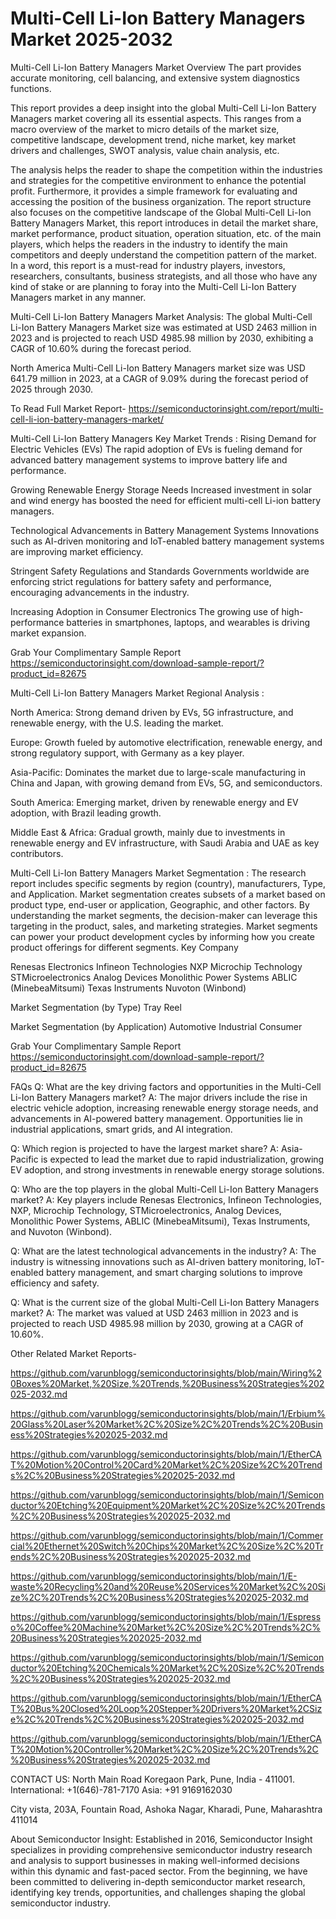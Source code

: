 <h1>Multi-Cell Li-Ion Battery Managers Market 2025-2032</h1>
Multi-Cell Li-Ion Battery Managers Market Overview
The part provides accurate monitoring, cell balancing, and extensive system diagnostics functions.

This report provides a deep insight into the global Multi-Cell Li-Ion Battery Managers market covering all its essential aspects. This ranges from a macro overview of the market to micro details of the market size, competitive landscape, development trend, niche market, key market drivers and challenges, SWOT analysis, value chain analysis, etc.

The analysis helps the reader to shape the competition within the industries and strategies for the competitive environment to enhance the potential profit. Furthermore, it provides a simple framework for evaluating and accessing the position of the business organization. The report structure also focuses on the competitive landscape of the Global Multi-Cell Li-Ion Battery Managers Market, this report introduces in detail the market share, market performance, product situation, operation situation, etc. of the main players, which helps the readers in the industry to identify the main competitors and deeply understand the competition pattern of the market.
In a word, this report is a must-read for industry players, investors, researchers, consultants, business strategists, and all those who have any kind of stake or are planning to foray into the Multi-Cell Li-Ion Battery Managers market in any manner.

Multi-Cell Li-Ion Battery Managers Market Analysis:
The global Multi-Cell Li-Ion Battery Managers Market size was estimated at USD 2463 million in 2023 and is projected to reach USD 4985.98 million by 2030, exhibiting a CAGR of 10.60% during the forecast period.

North America Multi-Cell Li-Ion Battery Managers market size was USD 641.79 million in 2023, at a CAGR of 9.09% during the forecast period of 2025 through 2030.

To Read Full Market Report-
https://semiconductorinsight.com/report/multi-cell-li-ion-battery-managers-market/

Multi-Cell Li-Ion Battery Managers Key Market Trends :
Rising Demand for Electric Vehicles (EVs)
The rapid adoption of EVs is fueling demand for advanced battery management systems to improve battery life and performance.

Growing Renewable Energy Storage Needs
Increased investment in solar and wind energy has boosted the need for efficient multi-cell Li-ion battery managers.

Technological Advancements in Battery Management Systems
Innovations such as AI-driven monitoring and IoT-enabled battery management systems are improving market efficiency.

Stringent Safety Regulations and Standards
Governments worldwide are enforcing strict regulations for battery safety and performance, encouraging advancements in the industry.

Increasing Adoption in Consumer Electronics
The growing use of high-performance batteries in smartphones, laptops, and wearables is driving market expansion.

Grab Your Complimentary Sample Report
https://semiconductorinsight.com/download-sample-report/?product_id=82675

Multi-Cell Li-Ion Battery Managers Market Regional Analysis :

North America:
Strong demand driven by EVs, 5G infrastructure, and renewable energy, with the U.S. leading the market.

Europe:
Growth fueled by automotive electrification, renewable energy, and strong regulatory support, with Germany as a key player.

Asia-Pacific:
Dominates the market due to large-scale manufacturing in China and Japan, with growing demand from EVs, 5G, and semiconductors.

South America:
Emerging market, driven by renewable energy and EV adoption, with Brazil leading growth.

Middle East & Africa:
Gradual growth, mainly due to investments in renewable energy and EV infrastructure, with Saudi Arabia and UAE as key contributors.

Multi-Cell Li-Ion Battery Managers Market Segmentation :
The research report includes specific segments by region (country), manufacturers, Type, and Application. Market segmentation creates subsets of a market based on product type, end-user or application, Geographic, and other factors. By understanding the market segments, the decision-maker can leverage this targeting in the product, sales, and marketing strategies. Market segments can power your product development cycles by informing how you create product offerings for different segments.
Key Company

Renesas Electronics
Infineon Technologies
NXP
Microchip Technology
STMicroelectronics
Analog Devices
Monolithic Power Systems
ABLIC (MinebeaMitsumi)
Texas Instruments
Nuvoton (Winbond)

Market Segmentation (by Type)
Tray
Reel

Market Segmentation (by Application)
Automotive
Industrial
Consumer

Grab Your Complimentary Sample Report
https://semiconductorinsight.com/download-sample-report/?product_id=82675

FAQs
Q: What are the key driving factors and opportunities in the Multi-Cell Li-Ion Battery Managers market?
A: The major drivers include the rise in electric vehicle adoption, increasing renewable energy storage needs, and advancements in AI-powered battery management. Opportunities lie in industrial applications, smart grids, and AI integration.

Q: Which region is projected to have the largest market share?
A: Asia-Pacific is expected to lead the market due to rapid industrialization, growing EV adoption, and strong investments in renewable energy storage solutions.

Q: Who are the top players in the global Multi-Cell Li-Ion Battery Managers market?
A: Key players include Renesas Electronics, Infineon Technologies, NXP, Microchip Technology, STMicroelectronics, Analog Devices, Monolithic Power Systems, ABLIC (MinebeaMitsumi), Texas Instruments, and Nuvoton (Winbond).

Q: What are the latest technological advancements in the industry?
A: The industry is witnessing innovations such as AI-driven battery monitoring, IoT-enabled battery management, and smart charging solutions to improve efficiency and safety.

Q: What is the current size of the global Multi-Cell Li-Ion Battery Managers market?
A: The market was valued at USD 2463 million in 2023 and is projected to reach USD 4985.98 million by 2030, growing at a CAGR of 10.60%.

Other Related Market Reports-

https://github.com/varunblogg/semiconductorinsights/blob/main/Wiring%20Boxes%20Market,%20Size,%20Trends,%20Business%20Strategies%202025-2032.md

https://github.com/varunblogg/semiconductorinsights/blob/main/1/Erbium%20Glass%20Laser%20Market%2C%20Size%2C%20Trends%2C%20Business%20Strategies%202025-2032.md

https://github.com/varunblogg/semiconductorinsights/blob/main/1/EtherCAT%20Motion%20Control%20Card%20Market%2C%20Size%2C%20Trends%2C%20Business%20Strategies%202025-2032.md

https://github.com/varunblogg/semiconductorinsights/blob/main/1/Semiconductor%20Etching%20Equipment%20Market%2C%20Size%2C%20Trends%2C%20Business%20Strategies%202025-2032.md

https://github.com/varunblogg/semiconductorinsights/blob/main/1/Commercial%20Ethernet%20Switch%20Chips%20Market%2C%20Size%2C%20Trends%2C%20Business%20Strategies%202025-2032.md

https://github.com/varunblogg/semiconductorinsights/blob/main/1/E-waste%20Recycling%20and%20Reuse%20Services%20Market%2C%20Size%2C%20Trends%2C%20Business%20Strategies%202025-2032.md

https://github.com/varunblogg/semiconductorinsights/blob/main/1/Espresso%20Coffee%20Machine%20Market%2C%20Size%2C%20Trends%2C%20Business%20Strategies%202025-2032.md

https://github.com/varunblogg/semiconductorinsights/blob/main/1/Semiconductor%20Etching%20Chemicals%20Market%2C%20Size%2C%20Trends%2C%20Business%20Strategies%202025-2032.md

https://github.com/varunblogg/semiconductorinsights/blob/main/1/EtherCAT%20Bus%20Closed%20Loop%20Stepper%20Drivers%20Market%2CSize%2C%20Trends%2C%20Business%20Strategies%202025-2032.md

https://github.com/varunblogg/semiconductorinsights/blob/main/1/EtherCAT%20Motion%20Controller%20Market%2C%20Size%2C%20Trends%2C%20Business%20Strategies%202025-2032.md

CONTACT US:
North Main Road Koregaon Park, Pune, India - 411001.
International: +1(646)-781-7170
Asia: +91 9169162030

City vista, 203A, Fountain Road, Ashoka Nagar, Kharadi, Pune, Maharashtra 411014

About Semiconductor Insight:
Established in 2016, Semiconductor Insight specializes in providing comprehensive semiconductor industry research and analysis to support businesses in making well-informed decisions within this dynamic and fast-paced sector. From the beginning, we have been committed to delivering in-depth semiconductor market research, identifying key trends, opportunities, and challenges shaping the global semiconductor industry.
